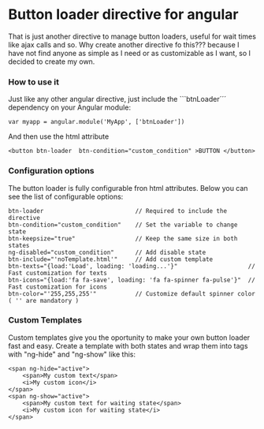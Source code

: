 # Button loader directive for angular

That is just another directive to manage button loaders, useful for wait times like ajax calls and so. Why create another directive fo this??? because I have not find anyone as simple as I need or as customizable as I want, so I decided to create my own.

### How to use it

Just like any other angular directive, just include the ```btnLoader´´´ dependency on your Angular module:
```
var myapp = angular.module('MyApp', ['btnLoader'])
```


And then use the html attribute 
```
<button btn-loader  btn-condition="custom_condition" >BUTTON </button>
```


### Configuration options

The button loader is fully configurable fron html attributes. Below you can see the list of configurable options:

```
btn-loader  						// Required to include the directive
btn-condition="custom_condition"  	// Set the variable to change state
btn-keepsize="true"           		// Keep the same size in both states
ng-disabled="custom_condition" 		// Add disable state
btn-include="'noTemplate.html'"		// Add custom template
btn-texts="{load:'Load', loading: 'loading...'}" 					// Fast customization for texts
btn-icons="{load:'fa fa-save', loading: 'fa fa-spinner fa-pulse'}" 	// Fast customization for icons 
btn-color="'255,255,255'" 			// Customize default spinner color ( '' are mandatory )
```



### Custom Templates
Custom templates give you the oportunity to make your own button loader fast and easy.
Create a template with both states and wrap them into tags with "ng-hide" and "ng-show" like this: 

```
<span ng-hide="active">
	<span>My custom text</span>
	<i>My custom icon</i>
</span>
<span ng-show="active">
	<span>My custom text for waiting state</span>
	<i>My custom icon for waiting state</i>
</span>
```